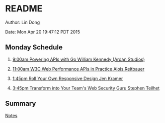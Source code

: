 # README

Author: Lin Dong

Date: Mon Apr 20 19:47:12 PDT 2015

## Monday Schedule

1. [9:00am Powering APIs with Go William Kennedy (Ardan Studios)](./api_with_go/)

2. [11:00am W3C Web Performance APIs in Practice Alois Reitbauer](./w3c_api/)

3. [1:45pm Roll Your Own Responsive Design Jen Kramer](./responsive_ui/)

4. [3:45pm Transform into Your Team's Web Security Guru Stephen Teilhet](./web_security/)

## Summary

[Notes](http://htmlpreview.github.io/?https://github.com/ldong/FluentConf2015/blob/master/demo.html)

